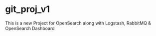 # git_proj_v1
This is a new Project for OpenSearch along with Logstash, RabbitMQ &amp; OpenSearch Dashboard
